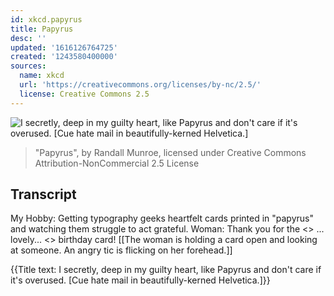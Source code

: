 ```yaml
---
id: xkcd.papyrus
title: Papyrus
desc: ''
updated: '1616126764725'
created: '1243580400000'
sources:
  name: xkcd
  url: 'https://creativecommons.org/licenses/by-nc/2.5/'
  license: Creative Commons 2.5
---
```

![I secretly, deep in my guilty heart, like Papyrus and don't care if it's overused. [Cue hate mail in beautifully-kerned Helvetica.]](https://imgs.xkcd.com/comics/papyrus.png)
> "Papyrus", by Randall Munroe, licensed under Creative Commons Attribution-NonCommercial 2.5 License

## Transcript
My Hobby:
Getting typography geeks heartfelt cards printed in "papyrus" and watching them struggle to act grateful.
Woman: Thank you for the <<Twitch>> ... lovely... <<Twitch>> birthday card!
[[The woman is holding a card open and looking at someone.  An angry tic is flicking on her forehead.]]

{{Title text: I secretly, deep in my guilty heart, like Papyrus and don't care if it's overused. [Cue hate mail in beautifully-kerned Helvetica.]}}
